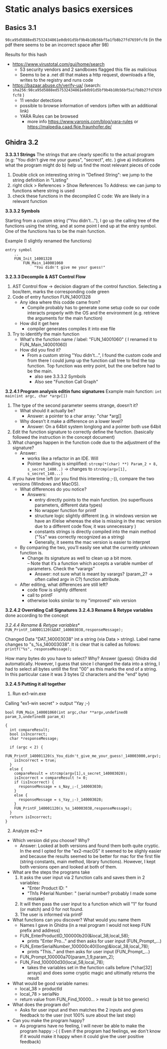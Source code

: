 # Static analys basics exersices


## Basics 3.1

`98ca95d5888ed57532434861e0db91d5bf9b4b10b56bf5a1fb8b27fd7659fcf8`  (in the pdf there seems to be an incorrect space after 98)

Results for this hash
- https://www.virustotal.com/gui/home/search
    - 53 security vendors and 2 sandboxes flagged this file as malicious
    - Seems to be a .net dll that makes a http request, downloads a file, writes to the registry and runs code
- https://bazaar.abuse.ch/verify-ua/  (search: `sha256:98ca95d5888ed57532434861e0db91d5bf9b4b10b56bf5a1fb8b27fd7659fcf8` )
    - 11 vendor detections
    - possible to browse information of vendors (often with an additional link)
    - YARA Rules can be browsed
        - more info https://www.varonis.com/blog/yara-rules or  https://malpedia.caad.fkie.fraunhofer.de/


## Ghidra 3.2

**3.3.3.1  Strings**
The strings that are clearly specific to the actual program (e.g: "You didn't give me your guess", "secrect", etc. ) give a) indications what the program might do b) help us find the most relevant pieces of code

1. Double click on interesting string in "Defined String": we jump to the string definition in "Listing"
2. right click > References > Show References To Address:  we can jump to functions where string is used
3. check these functions in the decompiled C code: We are likely in a relevant function 

**3.3.3.2  Symbols**

Starting from a custom string ("You didn't..."), I go up the calling tree of the functions using the string, and at some point I end up at the entry symbol. One of the functions has to be the main function.  


Example (I slightly renamed the functions)
```
entry symbol
    ..
    FUN_Init_14001328
        FUN_Main_140001060
             "You didn't give me your guess!"
```

**3.2.3.3 Decompile & AST Control Flow**

1. AST Control flow -> decision diagram of the control function. Selecting a box/item, marks the corresponding code green
2. Code of entry function FUN_14001328
    - Any idea where this codde came from?
        - Compile probably has to generate some setup code so our code interacts properly with the OS and the environment (e.g. retrieve the arguments for the main function)
    - How did it get here
        - compiler generates compiles it into exe file 
3. Try to identitfy the main function
    - What's the function name / label:   "FUN_14001060"  ( I renamed it to FUN_Main_140001060)
    - How did you find it?
        - From a custom string "You didn't...", I found the custom code and from there I could jump up the function call tree to find the top function. Top function was entry point, but the one before had to be the main. 
            - also see 3.3.3.2 Symbols 
            - Also see "Function Call Graph"


**3.2.4.1 Program analysis editin func signatures**
Example main function: `int main(int argc, char *argv[]) ` 

1. The type of the second parameter seems strange, doesn’t it?
    - What should it actually be?
        - Answer: a pointer to a char array: "char *arg[]
    - Why doesn’t it make a difference on a lower level? 
        - Answer: On a 64bit system longlong and a pointer both use 64bit
2. Edit the function signature to correctly define the function.  (basically followed the instruction in the concept document)
3. What changes happen in the function code due to the adjustment of the signature?
    - Answer: 
        - works like a refactor in an IDE. Will 
        - Pointer handling is simplified: `strcmp(*(char) **) Param_2 + 8, s_secret_1400..)` -> changes to `strcmp(argv[1], s_secret_140...)`
4. If you have time left (or you find this interesting ;-)), compare the two versions (Windows and
MacOS).
    - What differences do you notice?
        - Answers: 
            - entry directly points to the main function. (no superflouos parameters, different data types)
            - No wrapper function for printf 
            - structure logic slightly different (e.g. in windows version we have an if/else whereas the else is missing in the mac version due to a different code flow, it was unnecessary )
            - constants strings is directly compiled into the main method  ("%s" was correctly recognized as a string)
            - Generally, it seems the mac version is easier to interpret
    - By comparing the two, you’ll easily see what the currently unknown function is.
        - Change its signature as well to clean up a bit more.  
        – Note that it’s a function which accepts a variable number of parameters. Check the “varargs”  
            - Answer: not sure what is meant by varargs? (param_2? -> often called argv in C?)
function attribute.
    - After editing, what differences are still left?
        - code flow is slightly different
        - call to printF
        - otherwise looks similar to my "improved" win version

**3.2.4.2 Overriding Call Signatures**
**3.2.4.3 Rename & Retype variables**
done according to the concept

**3.2.4.4* Rename & Retype variables**
`FUN_PrintF_140001120(&DAT_140003038,responseMessage);`

Changed Data "DAT_140003038" int a string (via Data > string). Label name changes to "s_%s_140003038". It is clear that is called as follows: 
`printf("%s", responseMessage);`

How many bytes do you have to select? Why?
Answer (guess): Ghidra did automatically. However, I guess that since I changed the data into a string, I had to select all bytes untill the first "00" as this marks the end of a string. In this particular case it was 3 bytes (2 characters and the "end" byte)

**3.2.4.5 Putting it all together**

1. Run ex1-win.exe 

Calling "ex1-win secret" > output "Yay ;-)

```
bool FUN_Main_140001060(int argc,char **argv,undefined8 param_3,undefined8 param_4)

{
  int compareResult;
  bool isIncorrect;
  char *responseMessage;
  
  if (argc < 2) {
    FUN_PrintF_140001120(s_You_didn't_give_me_your_guess!_140003000,argv);
    isIncorrect = true;
  }
  else {
    compareResult = strcmp(argv[1],s_secret_140003020);
    isIncorrect = compareResult != 0;
    if (isIncorrect) {
      responseMessage = s_Nay_;-(_140003030;
    }
    else {
      responseMessage = s_Yay_;-)_140003028;
    }
    FUN_PrintF_140001120(s_%s_140003038,responseMessage);
  }
  return isIncorrect;
}
```

2. Analyze ex2-*
- Which version did you choose? Why?  
    - Answer: Looked at both versions and found them both quite cryptic. In the end I opted for the "ex2-macOS" it seemed to be slighly easier and because the results seemed to be better for mac for the first file (string constants, main method, library functions). However, I kept both versions open and looked at both of them. 
- What are the steps the programs take
    1. It asks the user input via 2 function calls and saves them in 2 variables: 
        - "Enter Product ID: "
        - "Th1s P4erial Number: "  (serial number? probably I made some mistake)
    2. It will then pass the user input to a function which will "1" for found (or match) and 0 for not found. 
    3. The user is informed via printF
- What functions can you discover? What would you name them
    - Names I gave in Ghidra (in a real program I would not keep FUN prefix and address)
    - FUN_EnterProductID_100000b20(&local_38,local_58);
        - prints "Enter Pro..." and then asks for user input (FUN_Prompt_...)
    - FUN_EnterSerialNumber_100000c40((long)&local_38,local_78);
        - prints "This.." and then asks for user input (FUN_Prompt_...)
    - FUN_Prompt_100000a70(param_1,9,param_2);
    - FUN_Find_100000d30(local_58,local_78);
        - takes the variables set in the function calls before (*char[32] arrays) and does some cryptic magic and ultimatly returns the result
- What would be good variable names: 
    - local_38 > productId
    - local_78 > serialNo
    - return value from FUN_Find_10000... >  result (a bit too generic)
- What does the program do?
    - Asks for user input and then matches the 2 inputs and gives feedback to the user (not 100% sure about the last step)
- Can you make the program happy?
    - As programs have no feeling, I will never be able to make the program happy :-(   ( Even if the program had feelings, we don't know if it would make it happy when it could give the user positive feedback)



